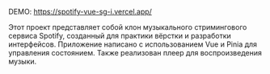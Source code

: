 DEMO: https://spotify-vue-sg-i.vercel.app/

Этот проект представляет собой клон музыкального стримингового сервиса Spotify, созданный для практики вёрстки и разработки интерфейсов. Приложение написано с использованием Vue и Pinia для управления состоянием. Также реализован плеер для воспроизведения музыки.
